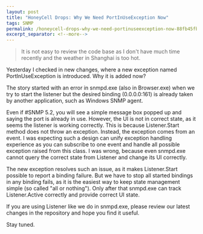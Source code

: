 ```yaml
---
layout: post
title: "HoneyCell Drops: Why We Need PortInUseException Now"
tags: SNMP
permalink: /honeycell-drops-why-we-need-portinuseexception-now-88fb45fb7962
excerpt_separator: <!--more-->
---
```

> It is not easy to review the code base as I don't have much time recently and the weather in Shanghai is too hot.

Yesterday I checked in new changes, where a new exception named PortInUseException is introduced. Why it is added now?
<!--more-->

The story started with an error in snmpd.exe (also in Browser.exe) when we try to start the listener but the desired binding (0.0.0.0:161) is already taken by another application, such as Windows SNMP agent.

Even if #SNMP 5.2, you will see a simple message box popped up and saying the port is already in use. However, the UI is not in correct state, as it seems the listener is working correctly. This is because Listener.Start method does not throw an exception. Instead, the exception comes from an event. I was expecting such a design can unify exception handling experience as you can subscribe to one event and handle all possible exception raised from this class. I was wrong, because even snmpd.exe cannot query the correct state from Listener and change its UI correctly.

The new exception resolves such an issue, as it makes Listener.Start possible to report a binding failure. But we have to stop all started bindings in any binding fails, as it is the easiest way to keep state management simple (so called "all or nothing"). Only after that snmpd.exe can track Listener.Active correctly and provide correct UI state.

If you are using Listener like we do in snmpd.exe, please review our latest changes in the repository and hope you find it useful.

Stay tuned.
